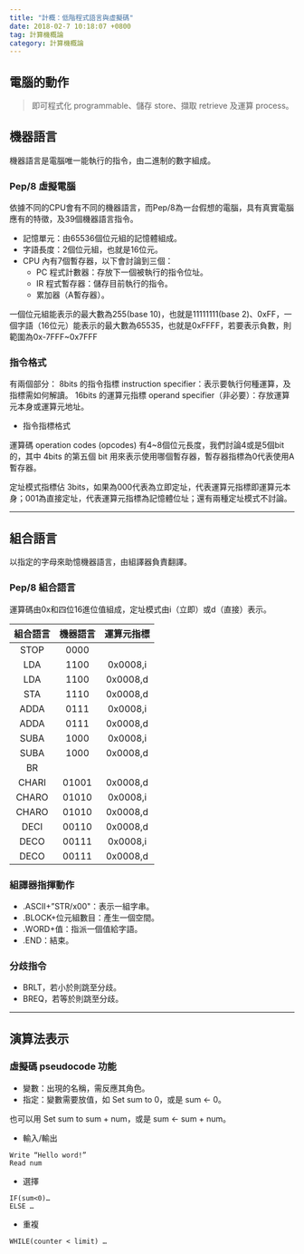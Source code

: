 ```yaml
---
title: "計概：低階程式語言與虛擬碼"
date: 2018-02-7 10:18:07 +0800
tag: 計算機概論
category: 計算機概論
---
```

##  電腦的動作
>即可程式化 programmable、儲存 store、擷取 retrieve 及運算 process。

##  機器語言
機器語言是電腦唯一能執行的指令，由二進制的數字組成。
### Pep/8 虛擬電腦
依據不同的CPU會有不同的機器語言，而Pep/8為一台假想的電腦，具有真實電腦應有的特徵，及39個機器語言指令。

- 記憶單元：由65536個位元組的記憶體組成。
- 字語長度：2個位元組，也就是16位元。
- CPU 內有7個暫存器，以下會討論到三個：
	- PC 程式計數器：存放下一個被執行的指令位址。
	- IR 程式暫存器：儲存目前執行的指令。
	- 累加器（A暫存器）。



一個位元組能表示的最大數為255(base 10)，也就是11111111(base 2)、0xFF，一個字語（16位元）能表示的最大數為65535，也就是0xFFFF，若要表示負數，則範圍為0x-7FFF~0x7FFF

### 指令格式 
有兩個部分：
8bits 的指令指標 instruction specifier：表示要執行何種運算，及指標需如何解讀。
16bits 的運算元指標 operand specifier（非必要）：存放運算元本身或運算元地址。
- 指令指標格式

運算碼 operation codes (opcodes) 有4~8個位元長度，我們討論4或是5個bit的，其中 4bits 的第五個 bit 用來表示使用哪個暫存器，暫存器指標為0代表使用A暫存器。

定址模式指標佔 3bits，如果為000代表為立即定址，代表運算元指標即運算元本身；001為直接定址，代表運算元指標為記憶體位址；還有兩種定址模式不討論。

---
##  組合語言
以指定的字母來助憶機器語言，由組譯器負責翻譯。
### Pep/8 組合語言
運算碼由0x和四位16進位值組成，定址模式由i（立即）或d（直接）表示。


| 組合語言 | 機器語言 | 運算元指標 |
| :-----: | :-----: | :-------: |
| STOP | 0000 | |
| LDA | 1100 | 0x0008,i |
| LDA | 1100 | 0x0008,d |
| STA | 1110 | 0x0008,d |
| ADDA | 0111 | 0x0008,i |
| ADDA | 0111 | 0x0008,d |
| SUBA | 1000 | 0x0008,i |
| SUBA | 1000 | 0x0008,d |
| BR | | |
| CHARI | 01001 | 0x0008,d |
| CHARO | 01010 | 0x0008,i |
| CHARO | 01010 | 0x0008,d |
| DECI | 00110 | 0x0008,d |
| DECO | 00111 | 0x0008,i |
| DECO | 00111 | 0x0008,d |



### 組譯器指揮動作
- .ASCII+”STR/x00"：表示一組字串。
- .BLOCK+位元組數目：產生一個空間。
- .WORD+值：指派一個值給字語。
- .END：結束。

### 分歧指令
- BRLT，若小於則跳至分歧。
- BREQ，若等於則跳至分歧。

---
##  演算法表示
### 虛擬碼 pseudocode 功能
- 變數：出現的名稱，需反應其角色。
- 指定：變數需要放值，如 Set sum to 0，或是 sum ← 0。

也可以用 Set sum to sum + num，或是 sum ← sum + num。

- 輸入/輸出

```
Write “Hello word!”
Read num
```
- 選擇

```
IF(sum<0)…
ELSE …
```

- 重複

```
WHILE(counter < limit) …
```